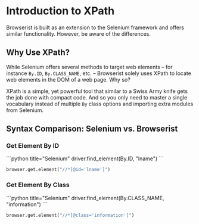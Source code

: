 # Introduction to XPath
Browserist is built as an extension to the Selenium framework and offers similar functionality. However, be aware of the differences.

## Why Use XPath?
While Selenium offers several methods to target web elements – for instance `By.ID`, `By.CLASS_NAME`, etc. – Browserist solely uses XPath to locate web elements in the DOM of a web page. Why so?

XPath is a simple, yet powerful tool that similar to a Swiss Army knife gets the job done with compact code. And so you only need to master a single vocabulary instead of multiple `By` class options and importing extra modules from Selenium.

## Syntax Comparison: Selenium vs. Browserist
### Get Element By ID
<div class="grid" markdown>
```python title="Selenium"
driver.find_element(By.ID, "lname")
```

```python title="Browserist with XPath"
browser.get.element("//*[@id='lname']")
```
</div>

### Get Element By Class
<div class="grid" markdown>
```python title="Selenium"
driver.find_element(By.CLASS_NAME, "information")
```

```python title="Browserist with XPath"
browser.get.element("//*[@class='information']")
```
</div>

